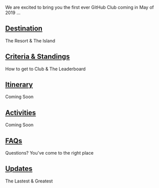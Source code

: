 
We are excited to bring you the first ever GitHub Club coming in May of 2019 ...

<table>
  <tr>
      <h2><b><a href="https://githubber.com/category/crafts/sales/sales-guide">Destination</a></b><br/>
      </h2>The Resort & The Island<br/>
      <h2><b><a href="https://githubber.com/category/crafts/sales/product-customer-competition">Criteria & Standings</a></b><br/>
      </h2>
      How to get to Club & The Leaderboard<br/> 
      <h2><b><a href="https://githubber.com/category/crafts/sales/customer-facing-resources">Itinerary</a></b><br/>
      </h2>
      Coming Soon<br/>
      <h2><b><a href="https://githubber.com/category/crafts/sales/customer-facing-resources">Activities</a></b><br/>
      </h2>
      Coming Soon<br/>
      <h2><b><a href="https://githubber.com/category/crafts/sales/customer-facing-resources">FAQs</a></b><br/>
      </h2>
      Questions? You've come to the right place<br/>
      <h2><b><a href="https://githubber.com/category/crafts/sales/customer-facing-resources">Updates</a></b><br/>
      </h2>
      The Lastest & Greatest<br/>

</tr>
</table>
